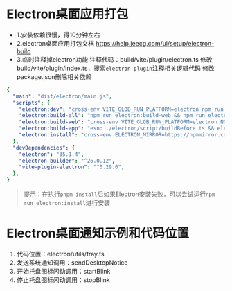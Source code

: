# Electron桌面应用打包

- 1.安装依赖很慢，得10分钟左右
- 2.electron桌面应用打包文档
  https://help.jeecg.com/ui/setup/electron-build
- 3.临时注释掉electron功能
 注释代码：build/vite/plugin/electron.ts
 修改build/vite/plugin/index.ts，搜索`electron plugin`注释相关逻辑代码
 修改package.json删除相关依赖

```yaml
{
  "main": "dist/electron/main.js",
  "scripts": {
    "electron:dev": "cross-env VITE_GLOB_RUN_PLATFORM=electron npm run dev",
    "electron:build-all": "npm run electron:build-web && npm run electron:build-app",
    "electron:build-web": "cross-env VITE_GLOB_RUN_PLATFORM=electron NODE_ENV=production NODE_OPTIONS=--max-old-space-size=8192 vite build --mode prod_electron && cross-env VITE_GLOB_RUN_PLATFORM=electron esno ./build/script/postBuild.ts && esno ./build/script/copyChat.ts",
    "electron:build-app": "esno ./electron/script/buildBefore.ts && electron-builder && esno ./electron/script/buildAfter.ts",
    "electron:install": "cross-env ELECTRON_MIRROR=https://npmmirror.com/mirrors/electron/ node node_modules/electron/install.js",
  },
  "devDependencies": {
    "electron": "35.1.4",
    "electron-builder": "^26.0.12",
    "vite-plugin-electron": "^0.29.0",
  },
}
```

> 提示：在执行`pnpm install`后如果Electron安装失败，可以尝试运行`npm run electron:install`进行安装

# Electron桌面通知示例和代码位置

1. 代码位置：electron/utils/tray.ts
2. 发送系统通知调用：sendDesktopNotice
3. 开始托盘图标闪动调用：startBlink
4. 停止托盘图标闪动调用：stopBlink
